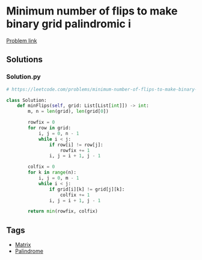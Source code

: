 # Minimum number of flips to make binary grid palindromic i

[Problem link](https://leetcode.com/problems/minimum-number-of-flips-to-make-binary-grid-palindromic-i/)

## Solutions


### Solution.py
```py
# https://leetcode.com/problems/minimum-number-of-flips-to-make-binary-grid-palindromic-i/

class Solution:
    def minFlips(self, grid: List[List[int]]) -> int:
        m, n = len(grid), len(grid[0])

        rowfix = 0
        for row in grid:
            i, j = 0, n - 1
            while i < j:
                if row[i] != row[j]:
                    rowfix += 1
                i, j = i + 1, j - 1

        colfix = 0
        for k in range(n):
            i, j = 0, m - 1
            while i < j:
                if grid[i][k] != grid[j][k]:
                    colfix += 1
                i, j = i + 1, j - 1

        return min(rowfix, colfix)
```
## Tags

* [Matrix](/Collections/matrix.md#matrix)
* [Palindrome](/Collections/palindrome.md#palindrome)
